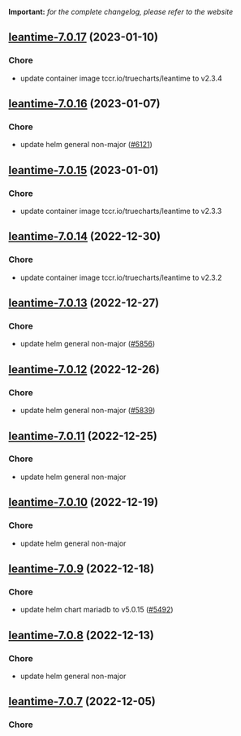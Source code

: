 **Important:**
*for the complete changelog, please refer to the website*




## [leantime-7.0.17](https://github.com/truecharts/charts/compare/leantime-7.0.16...leantime-7.0.17) (2023-01-10)

### Chore

- update container image tccr.io/truecharts/leantime to v2.3.4
  
  


## [leantime-7.0.16](https://github.com/truecharts/charts/compare/leantime-7.0.15...leantime-7.0.16) (2023-01-07)

### Chore

- update helm general non-major ([#6121](https://github.com/truecharts/charts/issues/6121))
  
  


## [leantime-7.0.15](https://github.com/truecharts/charts/compare/leantime-7.0.14...leantime-7.0.15) (2023-01-01)

### Chore

- update container image tccr.io/truecharts/leantime to v2.3.3
  
  


## [leantime-7.0.14](https://github.com/truecharts/charts/compare/leantime-7.0.13...leantime-7.0.14) (2022-12-30)

### Chore

- update container image tccr.io/truecharts/leantime to v2.3.2
  
  


## [leantime-7.0.13](https://github.com/truecharts/charts/compare/leantime-7.0.12...leantime-7.0.13) (2022-12-27)

### Chore

- update helm general non-major ([#5856](https://github.com/truecharts/charts/issues/5856))
  
  


## [leantime-7.0.12](https://github.com/truecharts/charts/compare/leantime-7.0.11...leantime-7.0.12) (2022-12-26)

### Chore

- update helm general non-major ([#5839](https://github.com/truecharts/charts/issues/5839))
  
  


## [leantime-7.0.11](https://github.com/truecharts/charts/compare/leantime-7.0.10...leantime-7.0.11) (2022-12-25)

### Chore

- update helm general non-major
  
  


## [leantime-7.0.10](https://github.com/truecharts/charts/compare/leantime-7.0.9...leantime-7.0.10) (2022-12-19)

### Chore

- update helm general non-major
  
  


## [leantime-7.0.9](https://github.com/truecharts/charts/compare/leantime-7.0.8...leantime-7.0.9) (2022-12-18)

### Chore

- update helm chart mariadb to v5.0.15 ([#5492](https://github.com/truecharts/charts/issues/5492))
  
  


## [leantime-7.0.8](https://github.com/truecharts/charts/compare/leantime-7.0.7...leantime-7.0.8) (2022-12-13)

### Chore

- update helm general non-major
  
  


## [leantime-7.0.7](https://github.com/truecharts/charts/compare/leantime-7.0.6...leantime-7.0.7) (2022-12-05)

### Chore

